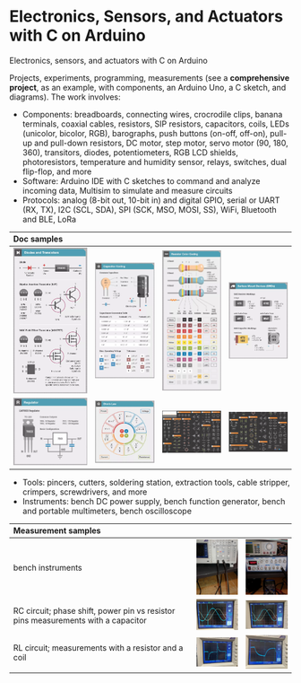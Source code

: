 # Electronics, Sensors, and Actuators with C on Arduino

Electronics, sensors, and actuators with C on Arduino

Projects, experiments, programming, measurements (see a **comprehensive project**, as an example, with components, an Arduino Uno, a C sketch, and diagrams). The work involves:

- Components: breadboards, connecting wires, crocrodile clips, banana terminals, coaxial cables, resistors, SIP resistors, capacitors, coils, LEDs (unicolor, bicolor, RGB), barographs, push buttons (on-off, off-on), pull-up and pull-down resistors, DC motor, step motor, servo motor (90, 180, 360), transitors, diodes, potentiometers, RGB LCD shields, photoresistors, temperature and humidity sensor, relays, switches, dual flip-flop, and more
- Software: Arduino IDE with C sketches to command and analyze incoming data, Multisim to simulate and measure circuits
- Protocols: analog (8-bit out, 10-bit in) and digital GPIO, serial or UART (RX, TX), I2C (SCL, SDA), SPI (SCK, MSO, MOSI, SS), WiFi, Bluetooth and BLE, LoRa

| Doc samples  |   |   |   |
|:---|:---|:---|:---|
| <img src="img/ampere_transistors.png" alt="" width="200">  | <img src="img/farad_capacitors.png" alt="" width="200">  | <img src="img/ohm_resistors.png" alt="" width="200">  | <img src="img/ohm_resistors2.png" alt="" width="200">  |
| <img src="img/volt_regulators.png" alt="" width="200">  | <img src="img/laws.png" alt="" width="200">  | <img src="img/schema_a.jpg" alt="" width="200">  | <img src="img/schema_b.jpg" alt="" width="200">  |

- Tools: pincers, cutters, soldering station, extraction tools, cable stripper, crimpers, screwdrivers, and more
- Instruments: bench DC power supply, bench function generator, bench and portable multimeters, bench oscilloscope

| Measurement samples  |   |   |
|:---|:---|:---|
| bench instruments  | <img src="img/instruments_1.jpg" alt="" width="150">  | <img src="img/instruments_2.jpg" alt="" width="150">  |
| RC circuit; phase shift, power pin vs resistor pins measurements with a capacitor  | <img src="img/oscilloscope_amp_per_freq1.jpg" alt="" width="150">  | <img src="img/oscilloscope_amp_per_freq2.jpg" alt="" width="150">  |
| RL circuit; measurements with a resistor and a coil  | <img src="img/oscilloscope_amp_per_freq3.jpg" alt="" width="150">  | <img src="img/oscilloscope_amp_per_freq4.jpg" alt="" width="150">  |
